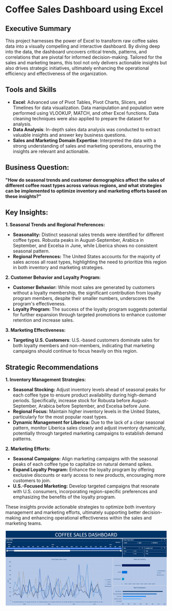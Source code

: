 # Coffee Sales Dashboard using Excel

## Executive Summary
This project harnesses the power of Excel to transform raw coffee sales data into a visually compelling and interactive dashboard. By diving deep into the data, the dashboard uncovers critical trends, patterns, and correlations that are pivotal for informed decision-making. Tailored for the sales and marketing teams, this tool not only delivers actionable insights but also drives strategic initiatives, ultimately enhancing the operational efficiency and effectiveness of the organization.

## Tools and Skills
- **Excel**: Advanced use of Pivot Tables, Pivot Charts, Slicers, and Timelines for data visualization. Data manipulation and population were performed using VLOOKUP, MATCH, and other Excel functions. Data cleaning techniques were also applied to prepare the dataset for analysis.
- **Data Analysis**: In-depth sales data analysis was conducted to extract valuable insights and answer key business questions.
- **Sales and Marketing Domain Expertise**: Interpreted the data with a strong understanding of sales and marketing operations, ensuring the insights are relevant and actionable.

## Business Question:
**"How do seasonal trends and customer demographics affect the sales of different coffee roast types across various regions, and what strategies can be implemented to optimize inventory and marketing efforts based on these insights?"**

## Key Insights:
**1. Seasonal Trends and Regional Preferences:**
- **Seasonality:** Distinct seasonal sales trends were identified for different coffee types. Robusta peaks in August-September, Arabica in September, and Excelsa in June, while Liberica shows no consistent seasonal pattern.
- **Regional Preferences:** The United States accounts for the majority of sales across all roast types, highlighting the need to prioritize this region in both inventory and marketing strategies.

**2. Customer Behavior and Loyalty Program:**
- **Customer Behavior:** While most sales are generated by customers without a loyalty membership, the significant contribution from loyalty program members, despite their smaller numbers, underscores the program's effectiveness.
- **Loyalty Program:** The success of the loyalty program suggests potential for further expansion through targeted promotions to enhance customer retention and increase sales.

**3. Marketing Effectiveness:**
- **Targeting U.S. Customers**: U.S.-based customers dominate sales for both loyalty members and non-members, indicating that marketing campaigns should continue to focus heavily on this region.

## Strategic Recommendations
**1. Inventory Management Strategies:**
- **Seasonal Stocking:** Adjust inventory levels ahead of seasonal peaks for each coffee type to ensure product availability during high-demand periods. Specifically, increase stock for Robusta before August-September, Arabica before September, and Excelsa before June.
- **Regional Focus:** Maintain higher inventory levels in the United States, particularly for the most popular roast types.
- **Dynamic Management for Liberica:** Due to the lack of a clear seasonal pattern, monitor Liberica sales closely and adjust inventory dynamically, potentially through targeted marketing campaigns to establish demand patterns.

**2. Marketing Efforts:**
- **Seasonal Campaigns:** Align marketing campaigns with the seasonal peaks of each coffee type to capitalize on natural demand spikes.
- **Expand Loyalty Program:** Enhance the loyalty program by offering exclusive discounts or early access to new products, encouraging more customers to join.
- **U.S.-Focused Marketing:** Develop targeted campaigns that resonate with U.S. consumers, incorporating region-specific preferences and emphasizing the benefits of the loyalty program.

These insights provide actionable strategies to optimize both inventory management and marketing efforts, ultimately supporting better decision-making and enhancing operational effectiveness within the sales and marketing teams.

![Coffee Sales Dashboard](Images/dashboard.png)

